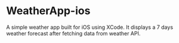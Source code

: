 # WeatherApp-ios
A simple weather app built for iOS using XCode. It displays a 7 days weather forecast after fetching data from weather API.
